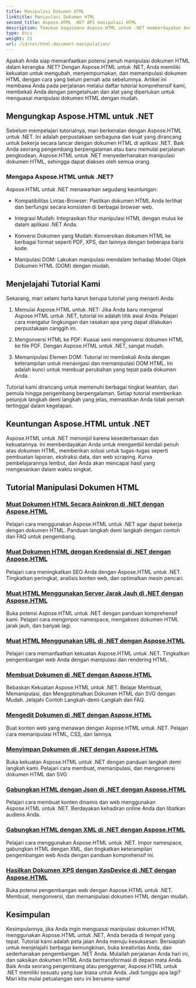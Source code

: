 ```yaml
---
title: Manipulasi Dokumen HTML
linktitle: Manipulasi Dokumen HTML
second_title: Aspose.HTML .NET API manipulasi HTML
description: Temukan bagaimana Aspose.HTML untuk .NET memberdayakan Anda untuk memanipulasi dokumen HTML secara efisien. Jelajahi tutorial yang memandu Anda melalui proses tersebut.
type: docs
weight: 21
url: /id/net/html-document-manipulation/
---
```


Apakah Anda siap memanfaatkan potensi penuh manipulasi dokumen HTML dalam kerangka .NET? Dengan Aspose.HTML untuk .NET, Anda memiliki kekuatan untuk mengubah, menyempurnakan, dan memanipulasi dokumen HTML dengan cara yang belum pernah ada sebelumnya. Artikel ini membawa Anda pada perjalanan melalui daftar tutorial komprehensif kami, membekali Anda dengan pengetahuan dan alat yang diperlukan untuk menguasai manipulasi dokumen HTML dengan mudah.

## Mengungkap Aspose.HTML untuk .NET

Sebelum mempelajari tutorialnya, mari berkenalan dengan Aspose.HTML untuk .NET. Ini adalah perpustakaan serbaguna dan kuat yang dirancang untuk bekerja secara lancar dengan dokumen HTML di aplikasi .NET. Baik Anda seorang pengembang berpengalaman atau baru memulai perjalanan pengkodean, Aspose.HTML untuk .NET menyederhanakan manipulasi dokumen HTML, sehingga dapat diakses oleh semua orang.

### Mengapa Aspose.HTML untuk .NET?

Aspose.HTML untuk .NET menawarkan segudang keuntungan:

- Kompatibilitas Lintas-Browser: Pastikan dokumen HTML Anda terlihat dan berfungsi secara konsisten di berbagai browser web.

- Integrasi Mudah: Integrasikan fitur manipulasi HTML dengan mulus ke dalam aplikasi .NET Anda.

- Konversi Dokumen yang Mudah: Konversikan dokumen HTML ke berbagai format seperti PDF, XPS, dan lainnya dengan beberapa baris kode.

- Manipulasi DOM: Lakukan manipulasi mendalam terhadap Model Objek Dokumen HTML (DOM) dengan mudah.

## Menjelajahi Tutorial Kami

Sekarang, mari selami harta karun berupa tutorial yang menanti Anda:

1. Memulai Aspose.HTML untuk .NET: Jika Anda baru mengenal Aspose.HTML untuk .NET, tutorial ini adalah titik awal Anda. Pelajari cara mengatur lingkungan dan rasakan apa yang dapat dilakukan perpustakaan canggih ini.

2. Mengonversi HTML ke PDF: Kuasai seni mengonversi dokumen HTML ke file PDF. Dengan Aspose.HTML untuk .NET, sangat mudah.

3. Memanipulasi Elemen DOM: Tutorial ini membekali Anda dengan keterampilan untuk menavigasi dan memanipulasi DOM HTML. Ini adalah kunci untuk membuat perubahan yang tepat pada dokumen Anda.

Tutorial kami dirancang untuk memenuhi berbagai tingkat keahlian, dari pemula hingga pengembang berpengalaman. Setiap tutorial memberikan petunjuk langkah demi langkah yang jelas, memastikan Anda tidak pernah tertinggal dalam kegelapan.

## Keuntungan Aspose.HTML untuk .NET

Aspose.HTML untuk .NET menonjol karena kesederhanaan dan kekuatannya. Ini memberdayakan Anda untuk mengambil kendali penuh atas dokumen HTML, memberikan solusi untuk tugas-tugas seperti pembuatan laporan, ekstraksi data, dan web scraping. Kurva pembelajarannya lembut, dan Anda akan mencapai hasil yang mengesankan dalam waktu singkat.

## Tutorial Manipulasi Dokumen HTML
### [Muat Dokumen HTML Secara Asinkron di .NET dengan Aspose.HTML](./load-html-doc-asynchronously/)
Pelajari cara menggunakan Aspose.HTML untuk .NET agar dapat bekerja dengan dokumen HTML. Panduan langkah demi langkah dengan contoh dan FAQ untuk pengembang.
### [Muat Dokumen HTML dengan Kredensial di .NET dengan Aspose.HTML](./load-html-doc-with-credentials/)
Pelajari cara meningkatkan SEO Anda dengan Aspose.HTML untuk .NET. Tingkatkan peringkat, analisis konten web, dan optimalkan mesin pencari.
### [Muat HTML Menggunakan Server Jarak Jauh di .NET dengan Aspose.HTML](./load-html-using-remote-server/)
Buka potensi Aspose.HTML untuk .NET dengan panduan komprehensif kami. Pelajari cara mengimpor namespace, mengakses dokumen HTML jarak jauh, dan banyak lagi.
### [Muat HTML Menggunakan URL di .NET dengan Aspose.HTML](./load-html-using-url/)
Pelajari cara memanfaatkan kekuatan Aspose.HTML untuk .NET. Tingkatkan pengembangan web Anda dengan manipulasi dan rendering HTML.
### [Membuat Dokumen di .NET dengan Aspose.HTML](./creating-a-document/)
Bebaskan Kekuatan Aspose.HTML untuk .NET. Belajar Membuat, Memanipulasi, dan Mengoptimalkan Dokumen HTML dan SVG dengan Mudah. Jelajahi Contoh Langkah-demi-Langkah dan FAQ.
### [Mengedit Dokumen di .NET dengan Aspose.HTML](./editing-a-document/)
Buat konten web yang menawan dengan Aspose.HTML untuk .NET. Pelajari cara memanipulasi HTML, CSS, dan lainnya.
### [Menyimpan Dokumen di .NET dengan Aspose.HTML](./saving-a-document/)
Buka kekuatan Aspose.HTML untuk .NET dengan panduan langkah demi langkah kami. Pelajari cara membuat, memanipulasi, dan mengonversi dokumen HTML dan SVG
### [Gabungkan HTML dengan Json di .NET dengan Aspose.HTML](./merge-html-with-json/)
Pelajari cara membuat konten dinamis dan web menggunakan Aspose.HTML untuk .NET. Berdayakan kehadiran online Anda dan libatkan audiens Anda.
### [Gabungkan HTML dengan XML di .NET dengan Aspose.HTML](./merge-html-with-xml/)
Pelajari cara menggunakan Aspose.HTML untuk .NET. Impor namespace, gabungkan HTML dengan XML, dan tingkatkan keterampilan pengembangan web Anda dengan panduan komprehensif ini.
### [Hasilkan Dokumen XPS dengan XpsDevice di .NET dengan Aspose.HTML](./generate-xps-documents-by-xpsdevice/)
Buka potensi pengembangan web dengan Aspose.HTML untuk .NET. Membuat, mengonversi, dan memanipulasi dokumen HTML dengan mudah.

## Kesimpulan

Kesimpulannya, jika Anda ingin menguasai manipulasi dokumen HTML menggunakan Aspose.HTML untuk .NET, Anda berada di tempat yang tepat. Tutorial kami adalah peta jalan Anda menuju kesuksesan. Bersiaplah untuk menjelajahi berbagai kemungkinan, buka kreativitas Anda, dan sederhanakan pengembangan .NET Anda. Mulailah perjalanan Anda hari ini, dan saksikan dokumen HTML Anda bertransformasi di depan mata Anda. Baik Anda seorang pengembang atau penggemar, Aspose.HTML untuk .NET memiliki sesuatu yang luar biasa untuk Anda. Jadi tunggu apa lagi? Mari kita mulai petualangan seru ini bersama-sama!